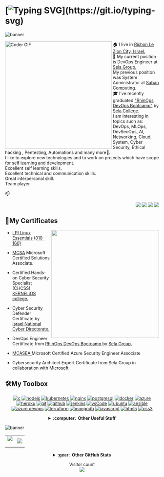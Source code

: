 # [![Typing SVG](https://readme-typing-svg.herokuapp.com?duration=3000&center=true&size=40&width=1000&height=90&lines=Hello+World+and+Welcome+to;Vladimir+Ligum's+Github+Profile!!!)](https://git.io/typing-svg)

![banner](https://user-images.githubusercontent.com/65775948/178121332-5598ad12-b184-4468-812a-4e50239fb46e.png)

<img align="left" src="https://i.imgur.com/mVIr207.gif" alt="Coder GIF" height="350">
<!-- <img align='right' src="https://media.giphy.com/media/M9gbBd9nbDrOTu1Mqx/giphy.gif?raw=true" width="230"> -->
🏠 I live in <a href="https://en.wikipedia.org/wiki/Rishon_LeZion">Rishon Le Zion City, Israel.</a> <br/>
💼 My current position is DevOps Engineer at <a href="http://www.selagroup.com/">Sela Group.</a> <br/> 
My previous position was System Administrator at <a href="https://www.sabancom.co.il/">Saban Computing.</a> <br/>
🎓 I’ve recently graduated <a href="https://rhinops.io/"> "RhinOps DevOps Bootcamp"</a> by <a href="https://www.sela.co.il/">Sela College.</a> <br/>
I am interesting in topics such as: DevOps, MLOps, DevSecOps, AI, Networking, Cloud, System, Cyber Security, Ethical hacking , Pentesting, Automations and many more🚀. <br/>
I like to explore new technologies and to work on projects which have scope for self learning and development. <br/>
Excellent self learning skills.<br/>
Excellent technical and communication skills.<br/>
Great interpersonal skill.<br/>
Team player.<br/>

📫<p align="right">
  <a href="mailto:ligum.vladimir@gmail.com?subject=Hello%20Vladimir%20Ligum"><img src="https://img.shields.io/badge/gmail-%23D14836.svg?&style=for-the-badge&logo=gmail&logoColor=white" /></a>
  <a href="https://www.facebook.com/vladimir.ligum"><img src="https://img.shields.io/badge/facebook-%233B5998.svg?&style=for-the-badge&logo=facebook&logoColor=white" /></a>
  <a href="https://www.linkedin.com/in/vladimir-ligum-73269580"><img src="https://img.shields.io/badge/linkedin-%230077B5.svg?&style=for-the-badge&logo=linkedin&logoColor=white" /></a>
  <a href="https://www.github.com/ligum"><img src="https://img.shields.io/badge/github-%2324292e.svg?&style=for-the-badge&logo=github&logoColor=white" /></a>
</p>

 
<h2>🧠My Certificates</h2>
<img align='right' src="https://github.com/abhisheknaiidu/abhisheknaiidu/blob/master/code.gif?raw=true" width="352"/>


- <a href="https://www.lpi.org/our-certifications/linux-essentials-overview"> LPI Linux Essentials (010-160)</a> <!--<img title="linux" alt="linux" src="https://raw.githubusercontent.com/Thomas-George-T/Thomas-George-T/master/assets/linux-tux.svg" width="28" />. <br/> -->
- <a href="https://docs.microsoft.com/en-us/certifications/mcsa-windows-server-2016-certification/">MCSA</a> Microsoft Certified Solutions Associate.

- Certified Hands-on Cyber Security Specialist (CHCSS) <a href="https://www.kernelios.com/">KERNELiOS college. </a> <br/> <a href="https://www.thoughtworks.com"></a>

- Cyber Security Defender Certificate by <a href="https://www.gov.il/en/departments/israel_national_cyber_directorate/govil-landing-page">Israel National Cyber Directorate. </a>

- DevOps Engineer Certificate from <a href="https://rhinops.io/">RhinOps DevOps Bootcamp </a> by <a href="https://www.sela.co.il/">Sela Group. </a> 

- <a href="https://docs.microsoft.com/en-us/certifications/azure-security-engineer/">MCASEA </a> Microsoft Certified Azure Security Engineer Associate

- Cybersecurity Architect Expert Certificate from Sela Group in collaboration with Microsoft

<h2>🛠️My Toolbox</h2>
<p align="center">
  <a href="https://www.python.org/" target="blank"><img src="https://img.shields.io/badge/python-3670A0?style=for-the-badge&logo=python&logoColor=ffdd54" alt="c"/></a>
  <a href="https://nodejs.org" target="blank"><img src="https://img.shields.io/badge/node.js-339933.svg?style=for-the-badge&logo=nodedotjs&logoColor=white" alt="nodejs"/></a>
  <a href="https://kubernetes.io" target="blank"><img src="https://img.shields.io/badge/kubernetes-326CE5.svg?style=for-the-badge&logo=kubernetes&logoColor=white" alt="kubernetes"/></a>
  <a href="https://www.nginx.com" target="blank"><img src="https://img.shields.io/badge/nginx-009639.svg?style=for-the-badge&logo=nginx&logoColor=white" alt="nginx"/></a>
  <a href="https://www.postgresql.org" target="blank"><img src="https://img.shields.io/badge/postgreSQL-316192.svg?style=for-the-badge&logo=postgresql&logoColor=white" alt="postgresql"/></a>
  <a href="https://www.docker.com/" target="blank"><img src="https://img.shields.io/badge/docker-2CA5E0.svg?style=for-the-badge&logo=docker&logoColor=white" alt="docker"/></a>
  <a href="https://azure.microsoft.com/en-in/" target="blank"><img src="https://img.shields.io/badge/microsoft%20azure-0089D6?style=for-the-badge&logo=microsoft-azure&logoColor=white" alt="azure"/></a>
  <a href="https://aws.amazon.com/" target="blank"><img src="https://img.shields.io/badge/AWS-%23FF9900.svg?style=for-the-badge&logo=amazon-aws&logoColor=white" alt="heroku"/></a>
  <a href="https://git-scm.com/" target="blank"><img src="https://img.shields.io/badge/git-F05032.svg?style=for-the-badge&logo=git&logoColor=white" alt="git"/></a>
  <a href="https://github.com/ligum" target="blank"><img src="https://img.shields.io/badge/github-181717.svg?style=for-the-badge&logo=github&logoColor=white" alt="github" /></a>
  <a href="https://www.jenkins.io" target="blank"><img src="https://img.shields.io/badge/jenkins-D24939.svg?style=for-the-badge&logo=jenkins&logoColor=white" alt="jenkins"/></a>
  <a href="https://code.visualstudio.com/" target="blank"><img src="https://img.shields.io/badge/vscode-007ACC.svg?style=for-the-badge&logo=visualstudiocode&logoColor=white" alt="vsCode"/></a>
  <a href="https://ubuntu.com/" target="blank"><img src="https://img.shields.io/badge/ubuntu-E95420.svg?style=for-the-badge&logo=ubuntu&logoColor=white" alt="ubuntu"/></a>
  <a href="https://ansible.com/" target="blank"><img src="https://img.shields.io/badge/Ansible-000000?style=for-the-badge&logo=ansible&logoColor=white" alt="ansible"/></a>
  <a href="https://azure.microsoft.com/en-us/services/devops/" target="blank"><img src="https://img.shields.io/badge/Azure_DevOps-0078D7?style=for-the-badge&logo=azure-devops&logoColor=white" alt="azure devops"/></a>
  <a href="https://terraform.io/" target="blank"><img src="https://img.shields.io/badge/Terraform-7B42BC?style=for-the-badge&logo=Terraform&logoColor=white" alt="terraform"/></a>
  <a href="https://mongodb.com/" target="blank"><img src="https://img.shields.io/badge/MongoDB-4EA94B?style=for-the-badge&logo=mongodb&logoColor=white" alt="mongodb"/></a> 
  <a href="https://javascript.com/" target="blank"><img src="https://img.shields.io/badge/JavaScript-323330?style=for-the-badge&logo=javascript&logoColor=F7DF1E" alt="javascript"/></a>
  <a href="https://html.com/" target="blank"><img src="https://img.shields.io/badge/HTML5-E34F26?style=for-the-badge&logo=html5&logoColor=white" alt="html5"/></a>
  <a href="https://css3.com/" target="blank"><img src="https://img.shields.io/badge/CSS3-1572B6?style=for-the-badge&logo=css3&logoColor=white" alt="css3"/></a>  
</p>

<details align="center">
  <summary><b>:computer: &nbsp;Other Useful Stuff</b></summary>
  <br/>
  
![Bash](https://img.shields.io/badge/Shell_Script-121011?style=flat&logo=gnu-bash&logoColor=white)&nbsp;
![Elastic Search](https://img.shields.io/badge/Elastic_Search-005571?style=flat&logo=elasticsearch&logoColor=white)&nbsp;
![Grafana](https://img.shields.io/badge/Grafana-F2F4F9?style=flat&logo=grafana&logoColor=orange&labelColor=F2F4F9)&nbsp;
![Kibana](https://img.shields.io/badge/Kibana-005571?style=flate&logo=Kibana&logoColor=whit)&nbsp;
![LINUX](https://img.shields.io/badge/LINUX-FCC624?style=flat-square&logo=linux&logoColor=black)&nbsp;
![Prometheus](https://img.shields.io/badge/Prometheus-000000?style=flat&logo=prometheus&labelColor=000000)&nbsp;
![PyCharm](https://img.shields.io/badge/PyCharm-000000.svg?&style=flat&logo=PyCharm&logoColor=white)&nbsp;
![Gitlab](https://img.shields.io/badge/Gitlab-7B42BC.svg?&style=flat&logo=Gitlab&logoColor=white)&nbsp;

</details>


![banner](https://user-images.githubusercontent.com/65775948/182004326-28fd3663-cf0a-4473-8840-a1adfa219707.png)
<h align="center">
 
 <table style="width:100%" align="center">
    <tr>
        <td>
             <img align="center" src="https://github-readme-stats.vercel.app/api?username=ligum&&show_icons=true&title_color=ffffff&icon_color=00ff00&text_color=ffffff&bg_color=151515" /></p>
        </td>
        <td>
             <img src="https://github-readme-stats.vercel.app/api/top-langs?username=ligum&show_icons=true&title_color=ffffff&icon_color=808080&text_color=808080&bg_color=0D1117&locale=en&layout=compact&langs_count=8&border_color=0D1117" />
        </td>
    </tr>
</table>

<p align="center">
  <details align="center">
  <summary><b>:gear: &nbsp;Other GitHub Stats</b></summary>
  <br/>
    <p align="center">
        <img height="137px" src="https://github-readme-streak-stats.herokuapp.com/?user=ligum&hide_border=true&theme=nightowl" />
    </p>
  </details>
  
<p align="center"> 
  Visitor count<br>
  <img src="https://profile-counter.glitch.me/ligum/count.svg" />
</p>


<!--
**ligum/ligum** is a ✨ _special_ ✨ repository because its `README.md` (this file) appears on your GitHub profile.

Here are some ideas to get you started:

- 🔭 I’m currently working on ...
- 🌱 I’m currently learning ...
- 👯 I’m looking to collaborate on ...
- 🤔 I’m looking for help with ...
- 💬 Ask me about ...
- 📫 How to reach me: ...
- 😄 Pronouns: ...
- ⚡ Fun fact: ...
-->
